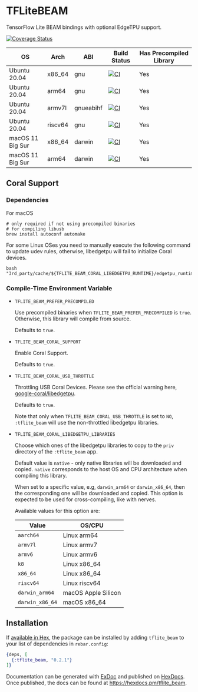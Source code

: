 # TFLiteBEAM

TensorFlow Lite BEAM bindings with optional EdgeTPU support.

[![Coverage Status](https://coveralls.io/repos/github/cocoa-xu/tflite_beam/badge.svg?branch=main)](https://coveralls.io/github/cocoa-xu/tflite_beam?branch=main)

| OS               | Arch    | ABI       | Build Status | Has Precompiled Library |
|------------------|---------|-----------|--------------|-------------------------|
| Ubuntu 20.04     | x86_64  | gnu       | [![CI](https://github.com/cocoa-xu/tflite_beam/actions/workflows/linux-x86_64.yml/badge.svg)](https://github.com/cocoa-xu/tflite_beam/actions/workflows/linux-x86_64.yml) | Yes |
| Ubuntu 20.04     | arm64   | gnu       | [![CI](https://github.com/cocoa-xu/tflite_beam/actions/workflows/linux-precompile.yml/badge.svg)](https://github.com/cocoa-xu/tflite_beam/actions/workflows/linux-precompile.yml) | Yes |
| Ubuntu 20.04     | armv7l  | gnueabihf | [![CI](https://github.com/cocoa-xu/tflite_beam/actions/workflows/linux-precompile.yml/badge.svg)](https://github.com/cocoa-xu/tflite_beam/actions/workflows/linux-precompile.yml) | Yes |
| Ubuntu 20.04     | riscv64 | gnu       | [![CI](https://github.com/cocoa-xu/tflite_beam/actions/workflows/linux-precompile.yml/badge.svg)](https://github.com/cocoa-xu/tflite_beam/actions/workflows/linux-precompile.yml) | Yes |
| macOS 11 Big Sur | x86_64  | darwin    | [![CI](https://github.com/cocoa-xu/tflite_beam/actions/workflows/macos-x86_64.yml/badge.svg)](https://github.com/cocoa-xu/tflite_beam/actions/workflows/macos-x86_64.yml) | Yes |
| macOS 11 Big Sur | arm64   | darwin    | [![CI](https://github.com/cocoa-xu/tflite_beam/actions/workflows/macos-precompile.yml/badge.svg)](https://github.com/cocoa-xu/tflite_beam/actions/workflows/macos-precompile.yml) | Yes |


## Coral Support
### Dependencies
For macOS
```shell
# only required if not using precompiled binaries
# for compiling libusb
brew install autoconf automake
```

For some Linux OSes you need to manually execute the following command to update udev rules, otherwise, libedgetpu will fail to initialize Coral devices.

```shell
bash "3rd_party/cache/${TFLITE_BEAM_CORAL_LIBEDGETPU_RUNTIME}/edgetpu_runtime/install.sh"
```

### Compile-Time Environment Variable
- `TFLITE_BEAM_PREFER_PRECOMPILED`

  Use precompiled binaries when `TFLITE_BEAM_PREFER_PRECOMPILED` is `true`. Otherwise, this library will compile from source.

  Defaults to `true`.

- `TFLITE_BEAM_CORAL_SUPPORT`

  Enable Coral Support.

  Defaults to `true`.

- `TFLITE_BEAM_CORAL_USB_THROTTLE`

  Throttling USB Coral Devices. Please see the official warning here, [google-coral/libedgetpu](https://github.com/google-coral/libedgetpu#warning).

  Defaults to `true`.

  Note that only when `TFLITE_BEAM_CORAL_USB_THROTTLE` is set to `NO`, `:tflite_beam` will use the non-throttled libedgetpu libraries.

- `TFLITE_BEAM_CORAL_LIBEDGETPU_LIBRARIES`

  Choose which ones of the libedgetpu libraries to copy to the `priv` directory of the `:tflite_beam` app.

  Default value is `native` - only native libraries will be downloaded and copied. `native` corresponds to the host OS and CPU architecture when compiling this library.

  When set to a specific value, e.g, `darwin_arm64` or `darwin_x86_64`, then the corresponding one will be downloaded and copied. This option is expected to be used for cross-compiling, like with nerves.

  Available values for this option are:

  | Value            | OS/CPU              |
  |------------------|---------------------|
  | `aarch64`        | Linux arm64         |
  | `armv7l`         | Linux armv7         |
  | `armv6`          | Linux armv6         |
  | `k8`             | Linux x86_64        |
  | `x86_64`         | Linux x86_64        |
  | `riscv64`        | Linux riscv64       |
  | `darwin_arm64`   | macOS Apple Silicon |
  | `darwin_x86_64`  | macOS x86_64        |


## Installation

If [available in Hex](https://hex.pm/docs/publish), the package can be installed
by adding `tflite_beam` to your list of dependencies in `rebar.config`:

```elixir
{deps, [
  {:tflite_beam, "0.2.1"}
]}
```

Documentation can be generated with [ExDoc](https://github.com/elixir-lang/ex_doc)
and published on [HexDocs](https://hexdocs.pm). Once published, the docs can
be found at <https://hexdocs.pm/tflite_beam>.

